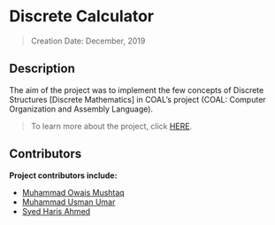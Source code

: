 # Discrete Calculator
> Creation Date: December, 2019
## Description
The aim of the project was to implement the few concepts of Discrete Structures 
[Discrete Mathematics] in COAL’s project (COAL: Computer Organization and Assembly Language).

> To learn more about the project, click [HERE](https://github.com/muhammadowaismushtaq/Discrete-Calculator/blob/63b541e5b77061afaeaf3b958598ceb9f07ca955/COAL%20FINAL%20PROJECT%20REPORT.pdf).

## Contributors
<b> Project contributors include: </b>
* [Muhammad Owais Mushtaq](https://www.linkedin.com/in/muhammadowaismushtaq)
* [Muhammad Usman Umar](https://www.linkedin.com/in/muhammad-usman-umar-3b5216216/)
* [Syed Haris Ahmed](https://www.linkedin.com/in/haris-syed-323401228/)
